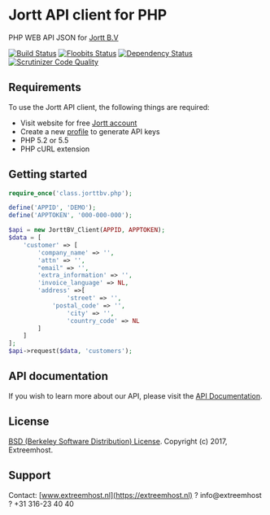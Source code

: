 # Jortt API client for PHP
PHP WEB API JSON for [Jortt B.V](https://jortt.nl)

[![Build Status](https://scrutinizer-ci.com/g/FabriceDelahaij/JORTTBV-PHP-API/badges/build.png?b=master)](https://scrutinizer-ci.com/g/FabriceDelahaij/JORTTBV-PHP-API/build-status/master)
[![Floobits Status](https://floobits.com/FabriceDelahaij/JORTTBV-PHP-API.svg)](https://floobits.com/FabriceDelahaij/JORTTBV-PHP-API/redirect)
[![Dependency Status](https://www.versioneye.com/user/projects/59f0a10e0fb24f10903282b7/badge.svg?style=flat-square)](https://www.versioneye.com/user/projects/59f0a10e0fb24f10903282b7)
[![Scrutinizer Code Quality](https://scrutinizer-ci.com/g/FabriceDelahaij/JORTTBV-PHP-API/badges/quality-score.png?b=master)](https://scrutinizer-ci.com/g/FabriceDelahaij/JORTTBV-PHP-API/?branch=master)

## Requirements ##
To use the Jortt API client, the following things are required:

+ Visit website for free [Jortt account](https://app.jortt.nl/aanmelden/gratis)
+ Create a new [profile](https://app.jortt.nl/profile/api) to generate API keys
+ PHP 5.2 or 5.5
+ PHP cURL extension

## Getting started ##

```php
require_once('class.jorttbv.php'); 

define('APPID', 'DEMO');
define('APPTOKEN', '000-000-000');

$api = new JorttBV_Client(APPID, APPTOKEN);
$data = [
	'customer' => [
		'company_name' => '',
		'attn' => '',
		"email" => '',
		'extra_information' => '',
		'invoice_language' => NL,
		'address' =>[
		        'street' => '',
			'postal_code' => '',
        		'city' => '',
        		'country_code' => NL
		]
	]
];
$api->request($data, 'customers');
```

## API documentation ##
If you wish to learn more about our API, please visit the [API Documentation](https://app.jortt.nl/api-documentatie).

## License ##

[BSD (Berkeley Software Distribution) License](https://opensource.org/licenses/bsd-license.php). Copyright (c) 2017, Extreemhost.

## Support ##
 Contact: [www.extreemhost.nl](https://extreemhost.nl) ? info@extreemhost ? +31 316-23 40 40